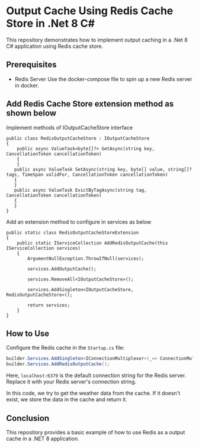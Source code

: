 # Output Cache Using Redis Cache Store in .Net 8 C#

This repository demonstrates how to implement output caching in a .Net 8 C# application using Redis cache store.

## Prerequisites
- Redis Server
  Use the docker-compose file to spin up a new Redis server in docker.

## Add Redis Cache Store extension method as shown below
Implement methods of IOutputCacheStore interface
```
public class RedisOutputCacheStore : IOutputCacheStore
{   
    public async ValueTask<byte[]?> GetAsync(string key, CancellationToken cancellationToken)
    {       
    }
   public async ValueTask SetAsync(string key, byte[] value, string[]? tags, TimeSpan validFor, CancellationToken cancellationToken)
   {  
   }
   public async ValueTask EvictByTagAsync(string tag, CancellationToken cancellationToken)
   {
   }
}
```
Add an extension method to configure in services as below
```
public static class RedisOutputCacheStoreExtension
{
    public static IServiceCollection AddRedisOutputCache(this IServiceCollection services)
    {
        ArgumentNullException.ThrowIfNull(services);

        services.AddOutputCache();

        services.RemoveAll<IOutputCacheStore>();

        services.AddSingleton<IOutputCacheStore, RedisOutputCacheStore>();

        return services;
    }
}
```
## How to Use
Configure the Redis cache in the `Startup.cs` file:

```csharp
builder.Services.AddSingleton<IConnectionMultiplexer>(_=> ConnectionMultiplexer.Connect("localhost"));
builder.Services.AddRedisOutputCache();
```

Here, `localhost:6379` is the default connection string for the Redis server. Replace it with your Redis server's connection string.

In this code, we try to get the weather data from the cache. If it doesn't exist, we store the data in the cache and return it.


## Conclusion

This repository provides a basic example of how to use Redis as a output cache in a .NET 8 application. 
